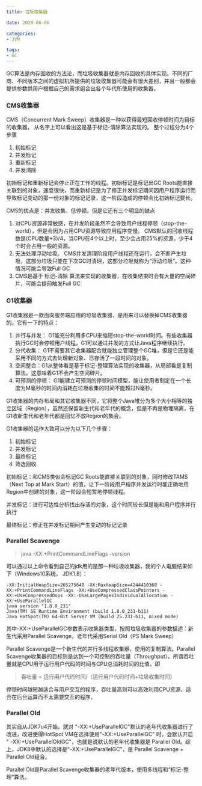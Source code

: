 ```yaml
---
title: 垃圾收集器

date: 2020-06-06

categories: 
- JVM

tags:
- GC
---
```


GC算法是内存回收的方法论，而垃圾收集器就是内存回收的具体实现。不同的厂商、不同版本之间的虚拟机所提供的垃圾收集器可能会有很大差别，并且一般都会提供参数供用户根据自己的需求组合出各个年代所使用的收集器。

<!--more-->

### CMS收集器

CMS（Concurrent Mark Sweep）收集器是一种以获得最短回收停顿时间为目标的收集器， 从名字上可以看出这是基于标记-清除算法实现的。 整个过程分为4个步骤

1. 初始标记
2. 并发标记
3. 重新标记
4. 并发清除

初始标记和重新标记会停止正在工作的线程。初始标记是标记出GC Roots能直接关联到的对象，速度很快，而重新标记是为了修正并发标记期间因用户程序运行而导致标记变动的那一份对象的标记记录，这一阶段造成的停顿会比初始标记要长。

CMS的优点是：并发收集、低停顿。但是它还有三个明显的缺点

1. 对CPU资源非常敏感，在并发阶段虽然不会导致用户线程停顿（stop-the-world），但是会因为占用CPU资源导致应用程序变慢。 CMS默认的回收线程数是(CPU数量+3)/4，当CPU在4个以上时，至少会占用25%的资源，少于4个时会占用一般的资源。
2. 无法处理浮动垃圾。 CMS并发清理阶段用户线程还在运行，会不断产生垃圾，这部分垃圾只能在下次GC时清理，这部分垃圾就称为“浮动垃圾”。这种情况可能会导致Full GC
3. CMS是基于 标记-清除 算法来实现的收集器，在收集结束时会有大量的空间碎片，可能会提前触发Full GC


### G1收集器

G1收集器是一款面向服务端应用的垃圾收集器，是用来可以替换掉CMS收集器的。它有一下的特点：

1. 并行与并发： G1能充分利用多CPU来缩短stop-the-world时间。有些收集器执行GC时会停顿用户线程，G1可以通过并发的方式让Java程序继续执行。
2. 分代收集： G1不需要其它收集器配合就能独立管理整个GC堆，但是它还是能采用不同的方式去处理新对象、已存活了一段时间的对象。
3. 空间整合：G1从整体看是基于标记-整理算法实现的收集器，从局部看是复制算法。这意味着G1不会产生空间碎片。
4. 可预测的停顿： G1能建立可预测的停顿时间模型，能让使用者制定在一个长度为M毫秒的时间内消耗在垃圾收集的时间不能超过N毫秒。


G1收集器的内存布局和其它收集器不同，它将整个Java堆分为多个大小相等的独立区域（Region），虽然还保留新生代和老年代的概念，但是不再是物理隔离，在G1收新生代和老年代都是回忆不放Region的集合。

G1收集器的运作大致可以分为以下几个步骤：
1. 初始标记
2. 并发标记
3. 最终标记
4. 筛选回收


初始标记：和CMS类似会标记GC Roots能直接关联到的对象，同时修改TAMS（Next Top at Mark Start）的值，让下一阶段用户程序并发运行时能正确地用Region中创建的对象，这一阶段会短暂地停顿线程。

并发标记：进行可达性分析找出存活的对象，这个时间较长但是能和用户程序并行执行

最终标记：修正在并发标记期间产生变动的标记记录


### Parallel Scavenge

> java -XX:+PrintCommandLineFlags -version

可以通过以上命令看到自己的jdk用的是那一种垃圾收集器，我的个人电脑结果如下（Windows10系统， JDK1.8）：

```
-XX:InitialHeapSize=265275648 -XX:MaxHeapSize=4244410368 -XX:+PrintCommandLineFlags -XX:+UseCompressedClassPointers -XX:+UseCompressedOops -XX:-UseLargePagesIndividualAllocation -XX:+UseParallelGC
java version "1.8.0_231"
Java(TM) SE Runtime Environment (build 1.8.0_231-b11)
Java HotSpot(TM) 64-Bit Server VM (build 25.231-b11, mixed mode)
```

其中-XX:+UseParallelGC参数表示收集器类型，按照垃圾收集器的参数描述：新生代采用Parallel Scavenge，老年代采用Serial Old（PS Mark Sweep）


Parallel Scavenge是一个新生代的并行多线程收集器，使用的复制算法。Parallel Scavenge收集器的目标则是达到一个可控制的吞吐量（Throughput）。所谓吞吐量就是CPU用于运行用户代码的时间与CPU总消耗时间的比值，即

> 吞吐量 = 运行用户代码时间/（运行用户代码时间+垃圾收集时间）

停顿时间越短越适合与用户交互的程序，吞吐量高则可以高效利用CPU资源，适合在后台运算而不太需要交互的程序。

### Parallel Old

其实自从JDK7u4开始，就对 "-XX:+UseParallelGC"默认的老年代收集器进行了改进，改进使得HotSpot VM在选择使用"-XX:+UseParallelGC" 时，会默认开启 " -XX:+UseParallelOldGC"，也就是说默认的老年代收集器是 Parallel Old。综上，JDK8中默认的选择是"-XX:+UseParallelGC"，是 Parallel Scavenge + Parallel Old组合。

Parallel Old是Parallel Scavenge收集器的老年代版本，使用多线程和“标记-整理”算法。